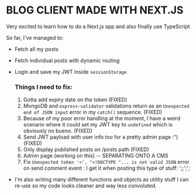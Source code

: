 # BLOG CLIENT MADE WITH NEXT.JS

Very excited to learn how to do a Next.js app and also finally use TypeScript

So far, I've managed to:

- Fetch all my posts
- Fetch individual posts with dynamic routing
- Login and save my JWT inside `sessionStorage`

  ### Things I need to fix:

  1. Gotta add expiry date on the token (FIXED)
  2. MongoDB and `express-validator` validations return as an `Unexpected end of JSON input` error in my `catch()` sequence. (FIXED)
  3. Because of my poor error handling at the moment, I have a weird scenario where it could set my JWT key to `undefined` which is obviously no bueno. (FIXED)
  4. Send JWT payload with user info too for a pretty admin page :") (FIXED)
  5. Only display published posts on /posts path (FIXED)
  6. Admin page (working on this) -- SEPARATING ONTO A CMS 
  7. Fix `Unexpected token '<', "<!DOCTYPE "... is not valid JSON` error on send comment event : I get it when posting this type of stuff: ';;';';

- I'm also writing many different functions and objects as utility stuff I can re-use so my code looks cleaner and way less convoluted.
